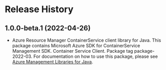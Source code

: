 # Release History

## 1.0.0-beta.1 (2022-04-26)

- Azure Resource Manager ContainerService client library for Java. This package contains Microsoft Azure SDK for ContainerService Management SDK. Container Service Client. Package tag package-2022-03. For documentation on how to use this package, please see [Azure Management Libraries for Java](https://aka.ms/azsdk/java/mgmt).

